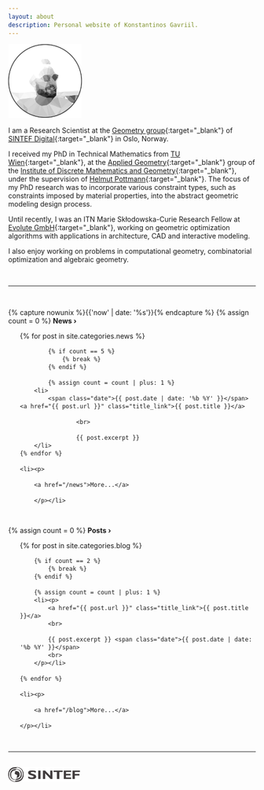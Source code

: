 ```yaml
---
layout: about
description: Personal website of Konstantinos Gavriil.
---
```

<div class="face_container">
		<img src="/assets/img/portrait.svg" alt="Portrait" style="width:auto;height:auto;max-width:100%;max-height: 150px;" class="center">
</div>

I am a Research Scientist at the [Geometry group](https://www.sintef.no/en/digital/departments-new/applied-mathematics/geometry/){:target="_blank"} of [SINTEF Digital](https://www.sintef.no/en/digital/){:target="_blank"} in Oslo, Norway.

I received my PhD in Technical Mathematics from [TU Wien](https://www.tuwien.ac.at/en/){:target="_blank"}, at the [Applied Geometry](http://www.geometrie.tuwien.ac.at/geom/fg4/){:target="_blank"} group of the [Institute of Discrete Mathematics and Geometry](http://www.dmg.tuwien.ac.at/){:target="_blank"}, under the supervision of [Helmut Pottmann](http://www.dmg.tuwien.ac.at/pottmann/){:target="_blank"}. The focus of my PhD research was to incorporate various constraint types, such as constraints imposed by material properties, into the abstract geometric modeling design process.

Until recently, I was an ITN Marie Skłodowska-Curie Research Fellow at [Evolute GmbH](https://www.evolute.at/){:target="_blank"}, working on geometric optimization algorithms with applications in architecture, CAD and interactive modeling.

I also enjoy working on problems in computational geometry, combinatorial optimization and algebraic geometry.

<br>

<hr>

<br>

{% capture nowunix %}{{'now' | date: '%s'}}{% endcapture %}
{% assign count = 0 %}
__News &rsaquo;__

<ul>
		{% for post in site.categories.news %}

			{% if count == 5 %}
				{% break %}
			{% endif %}

			{% assign count = count | plus: 1 %}
	    <li>
	        <span class="date">{{ post.date | date: '%b %Y' }}</span> <a href="{{ post.url }}" class="title_link">{{ post.title }}</a>

					<br>

					{{ post.excerpt }}
	    </li>
    {% endfor %}

    <li><p>

		<a href="/news">More...</a>

		</p></li>
</ul>

<br>

{% assign count = 0 %}
__Posts &rsaquo;__

<ul>
    {% for post in site.categories.blog %}

		{% if count == 2 %}
			{% break %}
		{% endif %}

		{% assign count = count | plus: 1 %}
	    <li><p>
	        <a href="{{ post.url }}" class="title_link">{{ post.title }}</a>
	        <br>

	        {{ post.excerpt }} <span class="date">{{ post.date | date: '%b %Y' }}</span>
	        <br>
	    </p></li>

    {% endfor %}

    <li><p>

		<a href="/blog">More...</a>

	</p></li>
</ul>

<br>

<hr>

<br>

<a href="https://www.sintef.no/en/" target="_blank">
<img src="/assets/img/sintef_logo.svg" alt="SINTEF Logo" style="opacity: 0.85;width:auto;height:auto;max-width:100%;max-height:30px;" class="center">
</a>

<br>
